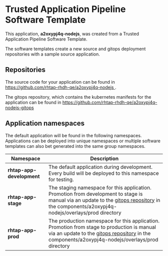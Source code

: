 # Trusted Application Pipeline Software Template

This application, **a2oxypj4q-nodejs**, was created from a Trusted Application Pipeline Software Template.

The software templates create a new source and gitops deployment repositories with a sample source application. 

## Repositories

The source code for your application can be found in [https://github.com/rhtap-rhdh-qe/a2oxypj4q-nodejs ](https://github.com/rhtap-rhdh-qe/a2oxypj4q-nodejs ).
 
The gitops repository, which contains the kubernetes manifests for the application can be found in 
[https://github.com/rhtap-rhdh-qe/a2oxypj4q-nodejs-gitops ](https://github.com/rhtap-rhdh-qe/a2oxypj4q-nodejs-gitops ) 

## Application namespaces 

The default application will be found in the following namespaces. Applications can be deployed into unique namespaces or multiple software templates can also bet generated into the same group namespaces.  

|  Namespace   |  Description   |  
| -------- | -------- |   
| **rhtap-app-development** | The default application during development. Every build will be deployed to this namespace for testing. | 
| **rhtap-app-stage** | The staging namespace for this application. Promotion from development to stage is manual via an update to the [gitops repository](https://github.com/rhtap-rhdh-qe/a2oxypj4q-nodejs-gitops ) in the components/a2oxypj4q-nodejs/overlays/prod directory |  
| **rhtap-app-prod** | The production namespace for this application. Promotion from stage to production is manual via an update to the [gitops repository](https://github.com/rhtap-rhdh-qe/a2oxypj4q-nodejs-gitops ) in the components/a2oxypj4q-nodejs/overlays/prod directory | 